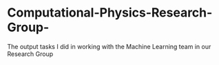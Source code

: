 # Computational-Physics-Research-Group-
The output tasks I did in working with the Machine Learning team in our Research Group 
